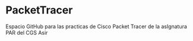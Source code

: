 # PacketTracer
Espacio GitHub para las practicas de Cisco Packet Tracer de la asIgnatura PAR del CGS Asir
